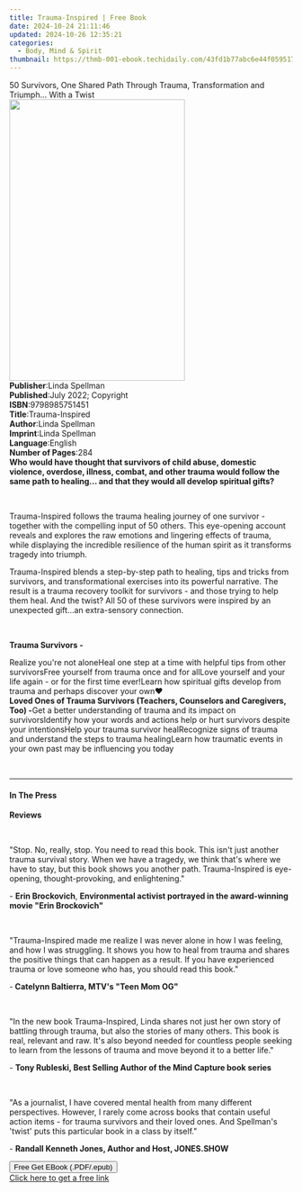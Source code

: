 ```yaml
---
title: Trauma-Inspired | Free Book
date: 2024-10-24 21:11:46
updated: 2024-10-26 12:35:21
categories:
  - Body, Mind & Spirit
thumbnail: https://thmb-001-ebook.techidaily.com/43fd1b77abc6e44f059517d568da7eb38d766c3950d40e5d1446adc252732f6f.jpg
---
```

<main id="book-container">
  <div class="flex flex-col">
    <div class="book-brief flex-1 py-6 px-4 sm:p-6 md:py-10 md:px-8">
      <!-- brief-->
      <div class="book-brief-main">
        50 Survivors, One Shared Path Through Trauma, Transformation and
        Triumph... With a Twist
      </div>
    </div>
    <div
      class="book-meta-info flex-1 grid gap-4 col-start-1 col-end-3 row-start-1 sm:mb-6 sm:grid-cols-4 lg:gap-6 lg:col-start-2 lg:row-end-6 lg:row-span-6 lg:mb-0"
    >
      <div
        class="book-meta-info-left place-content-center mt-4 p-4 text-sm leading-6 col-start-2 col-span-2 dark:text-slate-400"
      >
        <img
          class="w-full h-500 object-cover rounded-lg sm:h-255 sm:col-span-2 lg:col-span-full"
          src="https://img-001-ebook.techidaily.com/37110f4414bf48ec72a41478b031b7927b0bf7c76583d8d7acc71d31817e0572.jpg"
          alt=""
          width="312"
          height="500"
        />
      </div>
      <div
        class="book-meta-info-right mt-2 col-start-1 row-start-2 col-span-3 self-center"
      >
        <!-- meta data  -->
        <div class="flex flex-col px-4 md:px-8">
          <div class="flex-1">
            <strong>Publisher</strong>:<span class="px-2">Linda Spellman</span>
          </div>
          <div class="flex-1">
            <strong>Published</strong>:<span class="px-2"
              >July 2022; Copyright</span
            >
          </div>
          <div class="flex-1">
            <strong>ISBN</strong>:<span class="px-2">9798985751451</span>
          </div>
          <div class="flex-1">
            <strong>Title</strong>:<span class="px-2">Trauma-Inspired</span>
          </div>
          <div class="flex-1">
            <strong>Author</strong>:<span class="px-2">Linda Spellman</span>
          </div>
          <div class="flex-1">
            <strong>Imprint</strong>:<span class="px-2">Linda Spellman</span>
          </div>
          <div class="flex-1">
            <strong>Language</strong>:<span class="px-2">English</span>
          </div>
          <div class="flex-1">
            <strong>Number of Pages</strong>:<span class="px-2">284</span>
          </div>
        </div>
      </div>
    </div>
    <div class="book-description flex-1 py-6 px-4 sm:p-6 md:py-10 md:px-8">
      <div class="book-description-main">
        <div accordion-content="" id="description">
          <strong
            >Who would have thought that survivors of child abuse, domestic
            violence, overdose, illness, combat, and other trauma would follow
            the same path to healing... and that they would all develop
            spiritual gifts?</strong
          >
          <p><br /></p>
          <p>
            Trauma-Inspired follows the trauma healing journey of one survivor -
            together with the compelling input of 50 others. This eye-opening
            account reveals and explores the raw emotions and lingering effects
            of trauma, while displaying the incredible resilience of the human
            spirit as it transforms tragedy into triumph.
          </p>
          <p>
            Trauma-Inspired blends a step-by-step path to healing, tips and
            tricks from survivors, and transformational exercises into its
            powerful narrative. The result is a trauma recovery toolkit for
            survivors - and those trying to help them heal. And the twist? All
            50 of these survivors were inspired by an unexpected gift...an
            extra-sensory connection.
          </p>
          <p><br /></p>
          <p><strong>Trauma Survivors -</strong></p>
          Realize you're not aloneHeal one step at a time with helpful tips from
          other survivorsFree yourself from trauma once and for allLove yourself
          and your life again - or for the first time ever!Learn how spiritual
          gifts develop from trauma and perhaps discover your own♥<strong
            ><br /></strong
          ><strong
            >Loved Ones of Trauma Survivors (Teachers, Counselors and
            Caregivers, Too) -</strong
          >Get a better understanding of trauma and its impact on
          survivorsIdentify how your words and actions help or hurt survivors
          despite your intentionsHelp your trauma survivor healRecognize signs
          of trauma and understand the steps to trauma healingLearn how
          traumatic events in your own past may be influencing you today
          <p><br /></p>
        </div>
        <div class="accordion-fader"></div>
      </div>
    </div>
    <div class="book-excerpts flex-1 py-6 px-4 sm:p-6 md:py-10 md:px-8">
      <!-- excerpts-->
      <div class="book-excerpts-main">
        <hr />
        <h4 class="placeholder placeholder-heading">
          <span>In The Press</span>
        </h4>
        <p><strong>Reviews</strong></p>
        <p><br /></p>
        <p>
          "Stop. No, really, stop. You need to read this book. This isn't just
          another trauma survival story. When we have a tragedy, we think that's
          where we have to stay, but this book shows you another path.
          Trauma-Inspired is eye-opening, thought-provoking, and
          enlightening."&nbsp;
        </p>
        <p>
          -&nbsp;<strong>Erin Brockovich</strong>,&nbsp;<strong
            >Environmental activist portrayed in the award-winning movie "Erin
            Brockovich"</strong
          >
        </p>
        <p><br /></p>
        <p>
          "Trauma-Inspired made me realize I was never alone in how I was
          feeling, and how I was struggling. It shows you how to heal from
          trauma and shares the positive things that can happen as a result. If
          you have experienced trauma or love someone who has, you should read
          this book."&nbsp;
        </p>
        <p>-<strong>&nbsp;Catelynn Baltierra, MTV's "Teen Mom OG"</strong></p>
        <p><br /></p>
        <p>
          "In the new book Trauma-Inspired, Linda shares not just her own story
          of battling through trauma, but also the stories of many others. This
          book is real, relevant and raw. It's also beyond needed for countless
          people seeking to learn from the lessons of trauma and move beyond it
          to a better life."&nbsp;
        </p>
        <p>
          -&nbsp;<strong
            >Tony Rubleski, Best Selling Author of the Mind Capture book
            series</strong
          >
        </p>
        <p><br /></p>
        <p>
          "As a journalist, I have covered mental health from many different
          perspectives. However, I rarely come across books that contain useful
          action items - for trauma survivors and their loved ones. And
          Spellman's 'twist' puts this particular book in a class by
          itself."&nbsp;
        </p>
        <p>
          -&nbsp;<strong
            >Randall Kenneth Jones, Author and Host, JONES.SHOW</strong
          >
        </p>
        <p></p>
      </div>
    </div>
    <div
      class="book-about-author flex-1 py-6 px-4 sm:p-6 md:py-10 md:px-8"
    ></div>
    <div class="book-free-get flex-1 py-6 px-4 sm:p-6 md:py-10 md:px-8">
      <button
        id="btn-free-get"
        class="bg-blue-500 hover:bg-blue-700 text-white font-bold py-2 px-4 rounded"
      >
        Free Get EBook (.PDF/.epub)
      </button>
      <div id="countdown-display" class="px-2 text-lg mt-2"></div>
      <a
        id="free-link"
        class="hidden bg-blue-500 hover:bg-blue-700 text-white font-bold py-2 px-4 rounded"
        href="https://www.ebooks.com/en-us/book/210628704/trauma-inspired/linda-spellman/"
        target="_blank"
        >Click here to get a free link</a
      >
    </div>
    <script>
      let countdownTime = 0;
      let countdownInterval = null;
      document
        .getElementById('btn-free-get')
        .addEventListener('click', startCountdown);
      function startCountdown() {
        countdownTime = new Date().getTime() + 60000 * 3;
        countdownInterval = setInterval(updateCountdown, 1000);
        document.getElementById('btn-free-get').disabled = true;
        document
          .getElementById('btn-free-get')
          .classList.add('bg-gray-500', 'cursor-not-allowed');
      }
      function updateCountdown() {
        let currentTime = new Date().getTime();
        let timeLeft = countdownTime - currentTime;
        let secondsLeft = Math.floor(timeLeft / 1000);
        document.getElementById('countdown-display').innerHTML =
          `Remaining time: ${secondsLeft} seconds.`;
        if (secondsLeft <= 0) {
          clearInterval(countdownInterval);
          document.getElementById('btn-free-get').classList.add('hidden');
          document.getElementById('free-link').classList.remove('hidden');
          document.getElementById('countdown-display').innerHTML = '';
        }
      }
    </script>
  </div>
</main>
